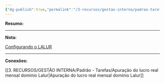```yaml
---
{"dg-publish":true,"permalink":"/3-recursos/gestao-interna/padrao-tarefas/apuracao-do-lucro-real-trimestral-dominio-lalur/","dgPassFrontmatter":true,"created":"2025-07-01T11:50:09.945-03:00","updated":"2025-07-29T21:00:33.744-03:00"}
---
```


**Resumo:** 


---

**Nota:**

[Configurando o LALUR](https://www.youtube.com/watch?v=9Ye4FCAtoZE)

---

**Conexões:**

[[3. RECURSOS/GESTÃO INTERNA/Padrão - Tarefas/Apuração do lucro real mensal domínio Lalur\|Apuração do lucro real mensal domínio Lalur]]